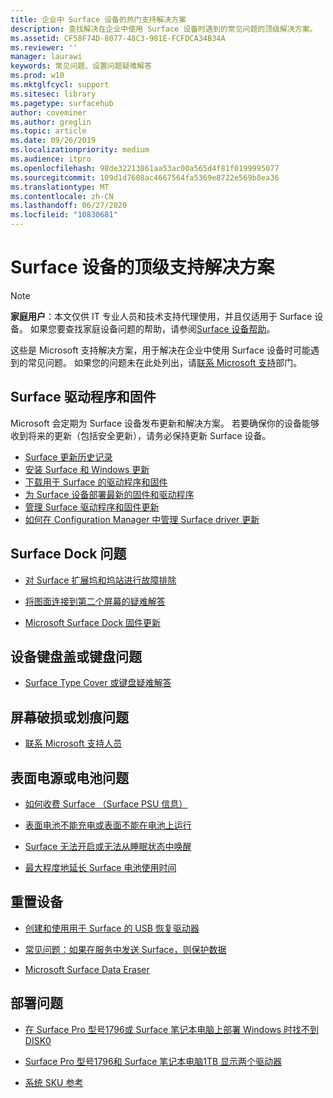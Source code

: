```yaml
---
title: 企业中 Surface 设备的热门支持解决方案
description: 查找解决在企业中使用 Surface 设备时遇到的常见问题的顶级解决方案。
ms.assetid: CF58F74D-8077-48C3-981E-FCFDCA34B34A
ms.reviewer: ''
manager: laurawi
keywords: 常见问题、设置问题疑难解答
ms.prod: w10
ms.mktglfcycl: support
ms.sitesec: library
ms.pagetype: surfacehub
author: coveminer
ms.author: greglin
ms.topic: article
ms.date: 09/26/2019
ms.localizationpriority: medium
ms.audience: itpro
ms.openlocfilehash: 98de32213861aa53ac00a565d4f81f0199995077
ms.sourcegitcommit: 109d1d7608ac4667564fa5369e8722e569b8ea36
ms.translationtype: MT
ms.contentlocale: zh-CN
ms.lasthandoff: 06/27/2020
ms.locfileid: "10830681"
---
```

# Surface 设备的顶级支持解决方案

> [!Note]
> **家庭用户**：本文仅供 IT 专业人员和技术支持代理使用，并且仅适用于 Surface 设备。 如果您要查找家庭设备问题的帮助，请参阅[Surface 设备帮助](https://support.microsoft.com/products/surface-devices)。

这些是 Microsoft 支持解决方案，用于解决在企业中使用 Surface 设备时可能遇到的常见问题。 如果您的问题未在此处列出，请[联系 Microsoft 支持](https://support.microsoft.com/supportforbusiness/productselection)部门。

## Surface 驱动程序和固件

Microsoft 会定期为 Surface 设备发布更新和解决方案。 若要确保你的设备能够收到将来的更新（包括安全更新），请务必保持更新 Surface 设备。

- [Surface 更新历史记录](https://www.microsoft.com/surface/support/install-update-activate/surface-update-history)
- [安装 Surface 和 Windows 更新](https://www.microsoft.com/surface/support/performance-and-maintenance/install-software-updates-for-surface?os=windows-10&=undefined)
- [下载用于 Surface 的驱动程序和固件](https://support.microsoft.com/help/4023482)
- [为 Surface 设备部署最新的固件和驱动程序](https://docs.microsoft.com/surface/deploy-the-latest-firmware-and-drivers-for-surface-devices)
- [管理 Surface 驱动程序和固件更新](https://docs.microsoft.com/surface/manage-surface-pro-3-firmware-updates)
- [如何在 Configuration Manager 中管理 Surface driver 更新](https://support.microsoft.com/help/4098906)

## Surface Dock 问题

- [对 Surface 扩展坞和坞站进行故障排除](https://support.microsoft.com/help/4023468/surface-troubleshoot-surface-dock-and-docking-stations)

- [将图面连接到第二个屏幕的疑难解答](https://support.microsoft.com/help/4023496)

- [Microsoft Surface Dock 固件更新](https://docs.microsoft.com/surface/surface-dock-updater)

## 设备键盘盖或键盘问题

- [Surface Type Cover 或键盘疑难解答](https://www.microsoft.com/surface/support/hardware-and-drivers/troubleshoot-surface-keyboards)

## 屏幕破损或划痕问题

- [联系 Microsoft 支持人员](https://support.microsoft.com/supportforbusiness/productselection)

## 表面电源或电池问题

- [如何收费 Surface （Surface PSU 信息）](https://support.microsoft.com/help/4023496)

- [表面电池不能充电或表面不能在电池上运行](https://support.microsoft.com/help/4023536)

- [Surface 无法开启或无法从睡眠状态中唤醒](https://support.microsoft.com/help/4023537)

- [最大程度地延长 Surface 电池使用时间](https://support.microsoft.com/help/4483194)

## 重置设备

- [创建和使用用于 Surface 的 USB 恢复驱动器](https://support.microsoft.com/help/4023512)

- [常见问题：如果在服务中发送 Surface，则保护数据](https://support.microsoft.com/help/4023508)

- [Microsoft Surface Data Eraser](https://docs.microsoft.com/surface/microsoft-surface-data-eraser)

## 部署问题

- [在 Surface Pro 型号1796或 Surface 笔记本电脑上部署 Windows 时找不到 DISK0](https://support.microsoft.com/help/4046108)

- [Surface Pro 型号1796和 Surface 笔记本电脑1TB 显示两个驱动器](https://support.microsoft.com/help/4046105)

- [系统 SKU 参考](https://docs.microsoft.com/surface/surface-system-sku-reference)
